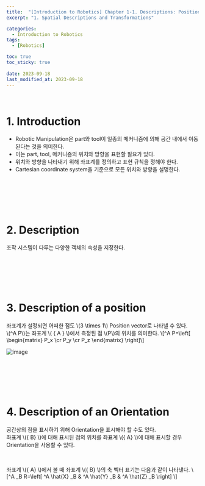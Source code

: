 ```yaml
---
title:  "[Introduction to Robotics] Chapter 1-1. Descriptions: Positions, Orientations, and Frames"
excerpt: "1. Spatial Descriptions and Transformations"

categories:
  - Introduction to Robotics
tags:
  - [Robotics]

toc: true
toc_sticky: true
 
date: 2023-09-18
last_modified_at: 2023-09-18
---
```


&nbsp;

# 1. Introduction
- Robotic Manipulation은 part와 tool이 일종의 메커니즘에 의해 공간 내에서 이동된다는 것을 의미한다.
- 이는 part, tool, 메커니즘의 위치와 방향을 표현할 필요가 있다.
- 위치와 방향을 나타내기 위해 좌표계를 정의하고 표현 규칙을 정해야 한다.
- Cartesian coordinate system을 기준으로 모든 위치와 방향을 설명한다.

&nbsp;

&nbsp;

&nbsp;

# 2. Description
조작 시스템이 다루는 다양한 객체의 속성을 지정한다.

&nbsp;

&nbsp;

&nbsp;

# 3. Description of a position
좌표계가 설정되면 어떠한 점도 \\(3 \times 1\\) Position vector로 나타낼 수 있다.\
\\(^A P\\)는 좌표계 \\( \{ A \} \\)에서 측정된 점 \\(P\\)의 위치를 의미한다.
\\[^A P=\left[ \begin{matrix} P_x \cr P_y \cr P_z \end{matrix} \right]\\]

![image]()

&nbsp;

&nbsp;

&nbsp;

# 4. Description of an Orientation
공간상의 점을 표시하기 위해 Orientation을 표시해야 할 수도 있다.\
좌표계 \\(\{ B\} \\)에 대해 표시된 점의 위치를 좌표계 \\(\{ A\} \\)에 대해 표시할 경우 Orientation을 사용할 수 있다.

&nbsp;

좌표계 \\(\{ A\} \\)에서 볼 때 좌표계 \\(\{ B\} \\)의 축 벡터 표기는 다음과 같이 나타낸다.
\\[^A _B R=\left[ ^A \hat{X} _B & ^A \hat{Y} _B & ^A \hat{Z} _B \right] \\]
